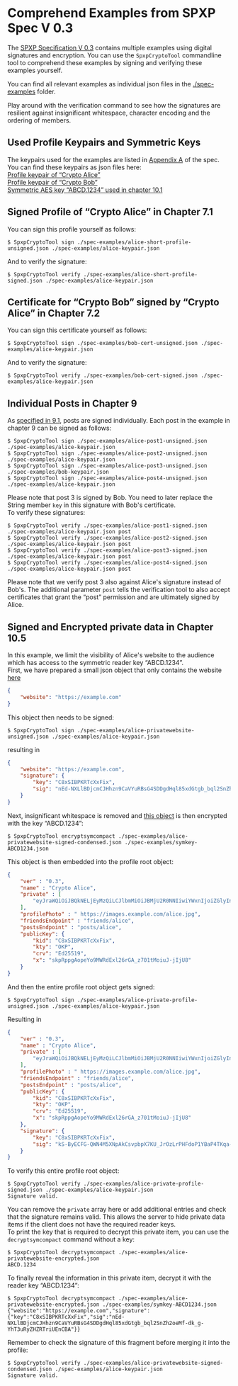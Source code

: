 # Comprehend Examples from SPXP Spec V 0.3
The [SPXP Specification V 0.3](https://github.com/spxp/spxp-specs/blob/master/SpxpProfileSpec-V03.md)
contains multiple examples using digital signatures and encryption. You can use
the `SpxpCryptoTool` commandline tool to comprehend these examples by signing
and verifying these examples yourself.

You can find all relevant examples as individual json files in the
[./spec-examples](./spec-examples/) folder.

Play around with the verification command to see how the signatures are resilient
against insignificant whitespace, character encoding and the ordering of members.

## Used Profile Keypairs and Symmetric Keys
The keypairs used for the examples are listed in [Appendix A](https://github.com/spxp/spxp-specs/blob/master/SpxpProfileSpec-V03.md#appendix-a-private-keys-used-in-examples)
of the spec. You can find these keypairs as json files here:  
[Profile keypair of “Crypto Alice”](./spec-examples/alice-keypair.json)  
[Profile keypair of “Crypto Bob”](./spec-examples/bob-keypair.json)  
[Symmetric AES key “ABCD.1234” used in chapter 10.1](./spec-examples/symkey-ABCD1234.json)

## Signed Profile of “Crypto Alice” in Chapter 7.1
You can sign this profile yourself as follows:
```
$ SpxpCryptoTool sign ./spec-examples/alice-short-profile-unsigned.json ./spec-examples/alice-keypair.json
```
And to verify the signature:
```
$ SpxpCryptoTool verify ./spec-examples/alice-short-profile-signed.json ./spec-examples/alice-keypair.json
```

## Certificate for “Crypto Bob” signed by “Crypto Alice” in Chapter 7.2
You can sign this certificate yourself as follows:
```
$ SpxpCryptoTool sign ./spec-examples/bob-cert-unsigned.json ./spec-examples/alice-keypair.json
```
And to verify the signature:
```
$ SpxpCryptoTool verify ./spec-examples/bob-cert-signed.json ./spec-examples/alice-keypair.json
```

## Individual Posts in Chapter 9
As [specified in 9.1](https://github.com/spxp/spxp-specs/blob/master/SpxpProfileSpec-V03.md#91-signing-and-encrypting-posts),
posts are signed individually. Each post in the example in chapter 9 can be signed as follows:
```
$ SpxpCryptoTool sign ./spec-examples/alice-post1-unsigned.json ./spec-examples/alice-keypair.json
$ SpxpCryptoTool sign ./spec-examples/alice-post2-unsigned.json ./spec-examples/alice-keypair.json
$ SpxpCryptoTool sign ./spec-examples/alice-post3-unsigned.json ./spec-examples/bob-keypair.json
$ SpxpCryptoTool sign ./spec-examples/alice-post4-unsigned.json ./spec-examples/alice-keypair.json
```
Please note that post 3 is signed by Bob. You need to later replace the String member `key` in
this signature with Bob's certificate.  
To verify these signatures:
```
$ SpxpCryptoTool verify ./spec-examples/alice-post1-signed.json ./spec-examples/alice-keypair.json post
$ SpxpCryptoTool verify ./spec-examples/alice-post2-signed.json ./spec-examples/alice-keypair.json post
$ SpxpCryptoTool verify ./spec-examples/alice-post3-signed.json ./spec-examples/alice-keypair.json post
$ SpxpCryptoTool verify ./spec-examples/alice-post4-signed.json ./spec-examples/alice-keypair.json post
```
Please note that we verify post 3 also against Alice's signature instead of Bob's.
The additional parameter `post` tells the verification tool to also accept
certificates that grant the “post” permission and are ultimately signed by Alice.

## Signed and Encrypted private data in Chapter 10.5
In this example, we limit the  visibility of Alice's website to the audience
which has access to the symmetric reader key “ABCD.1234”.  
First, we have prepared a small json object that only contains the website [here](./spec-examples/alice-privatewebsite-unsigned.json)
```json
{
    "website": "https://example.com"
}
```
This object then needs to be signed:
```
$ SpxpCryptoTool sign ./spec-examples/alice-privatewebsite-unsigned.json ./spec-examples/alice-keypair.json
```
resulting in
```json
{
    "website": "https://example.com",
    "signature": {
        "key": "C8xSIBPKRTcXxFix",
        "sig": "nEd-NXLlBDjcmCJHhzn9CaVYuRBsG4SDDgdHql85xdGtgb_bql2SnZh2oeMf-dk_g-YhT3uRyZHZRTriUEnCBA"
    }
}
```
Next, insignificant whitespace is removed and [this object](./spec-examples/alice-privatewebsite-signed-condensed.json) is then encrypted with the key “ABCD.1234”:
```
$ SpxpCryptoTool encryptsymcompact ./spec-examples/alice-privatewebsite-signed-condensed.json ./spec-examples/symkey-ABCD1234.json
```
This object is then embedded into the profile root object:
```json
{
    "ver" : "0.3",
    "name" : "Crypto Alice",
    "private" : [
        "eyJraWQiOiJBQkNELjEyMzQiLCJlbmMiOiJBMjU2R0NNIiwiYWxnIjoiZGlyIn0..SfT0skkIjzru5ylj.eDnedk0RIWIk6m6YQwwwzeZg7q1GH87HW5wUqKJcWRCNZHgI5hCUmDATDzW_eeUsQp8mkkQ4fpqlrBmX5lwv3vsdmgL4r-18GVhxGhbq6GxtbR8YE2MPTxJUZ3D56QHld8ZkOV5pOu7h5BhO9f2zKNEB2j0xbNEqgr259_T983VEoqqp0Rrze1qgmshMQLkZsUrbHsnDaPsp28bhRb_zMInvhBNfa6M.zYtiVMmo-TC_BhJDGPwoHA"
    ],
    "profilePhoto" : " https://images.example.com/alice.jpg",
    "friendsEndpoint" : "friends/alice",
    "postsEndpoint" : "posts/alice",
    "publicKey": {
        "kid": "C8xSIBPKRTcXxFix",
        "kty": "OKP",
        "crv": "Ed25519",
        "x": "skpRppgAopeYo9MWRdExl26rGA_z701tMoiuJ-jIjU8"
    }
}
```
And then the entire profile root object gets signed:
```
$ SpxpCryptoTool sign ./spec-examples/alice-private-profile-unsigned.json ./spec-examples/alice-keypair.json
```
Resulting in
```json
{
    "ver" : "0.3",
    "name" : "Crypto Alice",
    "private" : [
        "eyJraWQiOiJBQkNELjEyMzQiLCJlbmMiOiJBMjU2R0NNIiwiYWxnIjoiZGlyIn0..SfT0skkIjzru5ylj.eDnedk0RIWIk6m6YQwwwzeZg7q1GH87HW5wUqKJcWRCNZHgI5hCUmDATDzW_eeUsQp8mkkQ4fpqlrBmX5lwv3vsdmgL4r-18GVhxGhbq6GxtbR8YE2MPTxJUZ3D56QHld8ZkOV5pOu7h5BhO9f2zKNEB2j0xbNEqgr259_T983VEoqqp0Rrze1qgmshMQLkZsUrbHsnDaPsp28bhRb_zMInvhBNfa6M.zYtiVMmo-TC_BhJDGPwoHA"
    ],
    "profilePhoto" : " https://images.example.com/alice.jpg",
    "friendsEndpoint" : "friends/alice",
    "postsEndpoint" : "posts/alice",
    "publicKey": {
        "kid": "C8xSIBPKRTcXxFix",
        "kty": "OKP",
        "crv": "Ed25519",
        "x": "skpRppgAopeYo9MWRdExl26rGA_z701tMoiuJ-jIjU8"
    },
    "signature": {
        "key": "C8xSIBPKRTcXxFix",
        "sig": "kS-ByECFG-QWN4M5XNpAkCsvpbpX7KU_JrOzLrPHFdoP1YBaP4TKqa-tAz4yqr3BWqMky0SN_fJcMv2VTAE_Aw"
    }
}
```
To verify this entire profile root object:
```
$ SpxpCryptoTool verify ./spec-examples/alice-private-profile-signed.json ./spec-examples/alice-keypair.json
Signature valid.
```
You can remove the `private` array here or add additional entries and check that
the signature remains valid. This allows the server to hide private data items if
the client does not have the required reader keys.  
To print the key that is required to decrypt this private item, you can use the `decryptsymcompact` command without a key:
```
$ SpxpCryptoTool decryptsymcompact ./spec-examples/alice-privatewebsite-encrypted.json
ABCD.1234
```
To finally reveal the information in this private item, decrypt it with the reader key “ABCD.1234”:
```
$ SpxpCryptoTool decryptsymcompact ./spec-examples/alice-privatewebsite-encrypted.json ./spec-examples/symkey-ABCD1234.json
{"website":"https://example.com","signature":{"key":"C8xSIBPKRTcXxFix","sig":"nEd-NXLlBDjcmCJHhzn9CaVYuRBsG4SDDgdHql85xdGtgb_bql2SnZh2oeMf-dk_g-YhT3uRyZHZRTriUEnCBA"}}
```
Remember to check the signature of this fragment before merging it into the profile:
```
$ SpxpCryptoTool verify ./spec-examples/alice-privatewebsite-signed-condensed.json ./spec-examples/alice-keypair.json
Signature valid.
```
